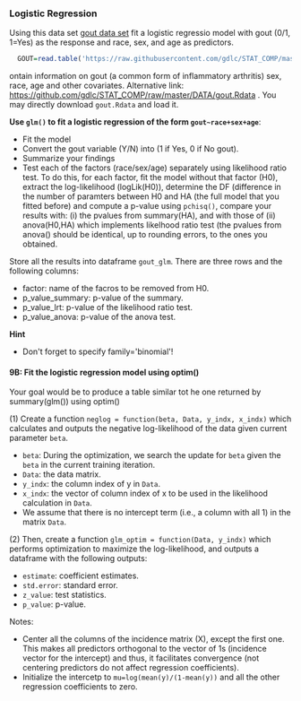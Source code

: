 ### Logistic Regression

Using this data set [gout data set](https://raw.githubusercontent.com/gdlc/STAT_COMP/master/DATA/goutData.txt) fit a logistic regressio model with gout (0/1, 1=Yes) as the response and race, sex, and age as predictors.

```r
  GOUT=read.table('https://raw.githubusercontent.com/gdlc/STAT_COMP/master/DATA/goutData.txt',header=TRUE)
```

ontain information on gout (a common form of inflammatory arthritis) sex, race, age and other covariates. Alternative link: https://github.com/gdlc/STAT_COMP/raw/master/DATA/gout.Rdata . You may directly download `gout.Rdata` and load it. 

**Use `glm()` to fit a logistic regression of the form `gout~race+sex+age`**:
  - Fit the model
  - Convert the gout variable (Y/N) into (1 if Yes, 0 if No gout).
  - Summarize your findings
  - Test each of the factors (race/sex/age) separately using likelihood ratio test. To do this, for each factor, fit the model without that factor (H0), extract the log-likelihood (logLik(H0)), determine the DF (difference in the number of paramters between H0 and HA (the full model that you fitted before) and compute a p-value using `pchisq()`, compare your results with: (i) the pvalues from summary(HA), and with those of (ii) anova(H0,HA) which implements likelhood ratio test (the pvalues from anova() should be identical, up to rounding errors, to the ones you obtained. 

Store all the results into dataframe `gout_glm`. There are three rows and the following columns:
 - factor: name of the facros to be removed from H0.
 - p_value_summary: p-value of the summary.
 - p_value_lrt: p-value of the likelihood ratio test.
 - p_value_anova: p-value of the anova test.

**Hint**
 - Don't forget to specify family='binomial'! 

#### 9B: Fit the logistic regression model using optim()

Your goal would be to produce a table similar tot he one returned by summary(glm()) using optim()

(1) Create a function `neglog = function(beta, Data, y_indx, x_indx)` which calculates and outputs the negative log-likelihood of the data given current parameter `beta`. 
 - `beta`: During the optimization, we search the update for `beta` given the `beta` in the current training iteration.
 - `Data`: the data matrix.
 - `y_indx`: the column index of y in `Data`.
 - `x_indx`: the vector of column index of x to be used in the likelihood calculation in `Data`.
 - We assume that there is no intercept term (i.e., a column with all 1) in the matrix `Data`.

(2) Then, create a function `glm_optim = function(Data, y_indx)` which performs optimization to maximize the log-likelihood, and outputs a dataframe with the following outputs:
 - `estimate`: coefficient estimates.
 - `std.error`: standard error.
 - `z_value`: test statistics.
 - `p_value`: p-value.

Notes:
 - Center all the columns of the incidence matrix (X), except the first one. This makes all predictors orthogonal to the vector of 1s (incidence vector for the intercept) and thus, it facilitates convergence (not centering predictors do not affect regression coefficients).
 - Initialize the intercetp to `mu=log(mean(y)/(1-mean(y))` and all the other regression coefficients to zero.
